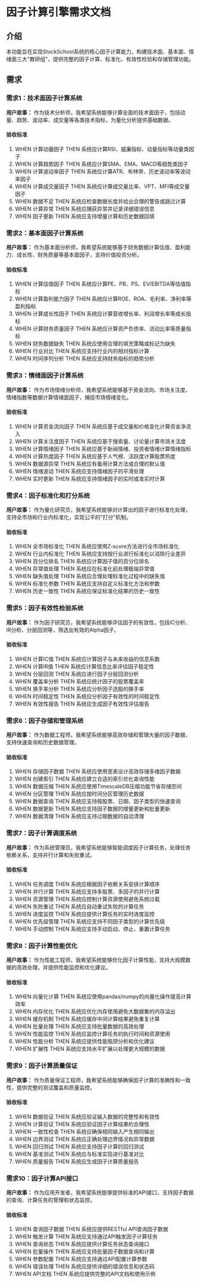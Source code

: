 # 因子计算引擎需求文档

## 介绍

本功能旨在实现StockSchool系统的核心因子计算能力，构建技术面、基本面、情绪面三大"教研组"，提供完整的因子计算、标准化、有效性检验和存储管理功能。

## 需求

### 需求1：技术面因子计算系统

**用户故事：** 作为技术分析师，我希望系统能够计算全面的技术面因子，包括动量、趋势、波动率、成交量等各类技术指标，为量化分析提供基础数据。

#### 验收标准
1. WHEN 计算动量因子 THEN 系统应计算RSI、威廉指标、动量指标等动量类因子
2. WHEN 计算趋势因子 THEN 系统应计算SMA、EMA、MACD等趋势类因子
3. WHEN 计算波动率因子 THEN 系统应计算ATR、布林带、历史波动率等波动率因子
4. WHEN 计算成交量因子 THEN 系统应计算成交量比率、VPT、MFI等成交量因子
5. WHEN 数据不足 THEN 系统应检查数据长度并给出合理的警告或跳过计算
6. WHEN 计算异常 THEN 系统应捕获异常并记录详细错误信息
7. WHEN 因子更新 THEN 系统应支持增量计算和历史数据回填

### 需求2：基本面因子计算系统

**用户故事：** 作为基本面分析师，我希望系统能够基于财务数据计算估值、盈利能力、成长性、财务质量等基本面因子，支持价值投资分析。

#### 验收标准
1. WHEN 计算估值因子 THEN 系统应计算PE、PB、PS、EV/EBITDA等估值指标
2. WHEN 计算盈利能力因子 THEN 系统应计算ROE、ROA、毛利率、净利率等盈利指标
3. WHEN 计算成长性因子 THEN 系统应计算营收增长率、利润增长率等成长指标
4. WHEN 计算财务质量因子 THEN 系统应计算资产负债率、流动比率等质量指标
5. WHEN 财务数据缺失 THEN 系统应使用合理的填充策略或标记为缺失
6. WHEN 行业对比 THEN 系统应支持行业内的相对指标计算
7. WHEN 时间序列分析 THEN 系统应支持财务指标的趋势分析

### 需求3：情绪面因子计算系统

**用户故事：** 作为市场情绪分析师，我希望系统能够基于资金流向、市场关注度、情绪指数等数据计算情绪面因子，捕捉市场情绪变化。

#### 验收标准
1. WHEN 计算资金流向因子 THEN 系统应基于成交量和价格变化计算资金净流入
2. WHEN 计算关注度因子 THEN 系统应基于搜索量、讨论量计算市场关注度
3. WHEN 计算情绪因子 THEN 系统应基于新闻情绪、投资者情绪计算情绪指标
4. WHEN 计算热度因子 THEN 系统应基于人气榜、活跃度计算股票热度
5. WHEN 数据源异常 THEN 系统应有备用计算方法或合理的默认值
6. WHEN 情绪波动 THEN 系统应支持情绪因子的平滑处理
7. WHEN 实时更新 THEN 系统应支持情绪因子的实时或准实时计算

### 需求4：因子标准化和打分系统

**用户故事：** 作为量化研究员，我希望系统能够对计算出的因子进行标准化处理，支持全市场和行业内标准化，实现公平的"打分"机制。

#### 验收标准
1. WHEN 全市场标准化 THEN 系统应使用Z-score方法进行全市场标准化
2. WHEN 行业内标准化 THEN 系统应支持按行业进行标准化以消除行业差异
3. WHEN 百分位排名 THEN 系统应计算因子值的百分位排名
4. WHEN 异常值处理 THEN 系统应在标准化前处理极端异常值
5. WHEN 缺失值处理 THEN 系统应合理处理标准化过程中的缺失值
6. WHEN 标准化参数 THEN 系统应支持自定义标准化方法和参数
7. WHEN 历史一致性 THEN 系统应保证标准化结果的历史一致性

### 需求5：因子有效性检验系统

**用户故事：** 作为因子研究员，我希望系统能够评估因子的有效性，包括IC分析、IR分析、分层回测等，筛选出有效的Alpha因子。

#### 验收标准
1. WHEN 计算IC值 THEN 系统应计算因子与未来收益的信息系数
2. WHEN 计算IR值 THEN 系统应计算信息比率评估因子稳定性
3. WHEN 分层回测 THEN 系统应进行因子分层回测分析
4. WHEN 覆盖率分析 THEN 系统应统计因子的股票覆盖率
5. WHEN 换手率分析 THEN 系统应分析因子选股的换手率
6. WHEN 时间稳定性 THEN 系统应分析因子有效性的时间稳定性
7. WHEN 有效性报告 THEN 系统应生成因子有效性评估报告

### 需求6：因子存储和管理系统

**用户故事：** 作为数据工程师，我希望系统能够高效存储和管理大量的因子数据，支持快速查询和历史数据管理。

#### 验收标准
1. WHEN 存储因子数据 THEN 系统应使用宽表设计高效存储多维因子数据
2. WHEN 创建索引 THEN 系统应建立合适的索引优化查询性能
3. WHEN 数据压缩 THEN 系统应使用TimescaleDB压缩功能节省存储空间
4. WHEN 分区管理 THEN 系统应按时间分区管理历史数据
5. WHEN 数据查询 THEN 系统应支持按股票、日期、因子类型的快速查询
6. WHEN 数据更新 THEN 系统应支持因子数据的增量更新和批量更新
7. WHEN 数据清理 THEN 系统应支持过期数据的自动清理

### 需求7：因子计算调度系统

**用户故事：** 作为系统管理员，我希望系统能够智能调度因子计算任务，处理任务依赖关系，支持并行计算和失败重试。

#### 验收标准
1. WHEN 任务调度 THEN 系统应根据因子依赖关系安排计算顺序
2. WHEN 并行计算 THEN 系统应支持多股票、多因子的并行计算
3. WHEN 资源管理 THEN 系统应控制计算资源使用避免系统过载
4. WHEN 失败重试 THEN 系统应自动重试失败的计算任务
5. WHEN 进度监控 THEN 系统应提供计算任务的实时进度监控
6. WHEN 优先级管理 THEN 系统应支持不同因子类型的计算优先级
7. WHEN 手动控制 THEN 系统应支持手动启动、停止、重置计算任务

### 需求8：因子计算性能优化

**用户故事：** 作为性能工程师，我希望系统能够优化因子计算性能，支持大规模数据的高效处理，并提供性能监控和优化建议。

#### 验收标准
1. WHEN 向量化计算 THEN 系统应使用pandas/numpy的向量化操作提高计算效率
2. WHEN 内存优化 THEN 系统应优化内存使用避免大数据集的内存溢出
3. WHEN 缓存机制 THEN 系统应缓存中间计算结果避免重复计算
4. WHEN 批量处理 THEN 系统应支持批量数据的高效处理
5. WHEN 性能监控 THEN 系统应监控计算任务的执行时间和资源使用
6. WHEN 性能分析 THEN 系统应提供性能瓶颈分析和优化建议
7. WHEN 扩展性 THEN 系统应支持水平扩展以处理更大规模的数据

### 需求9：因子计算质量保证

**用户故事：** 作为质量保证工程师，我希望系统能够确保因子计算的准确性和一致性，提供完整的测试覆盖和质量监控。

#### 验收标准
1. WHEN 数据验证 THEN 系统应验证输入数据的完整性和有效性
2. WHEN 计算验证 THEN 系统应验证因子计算结果的合理性
3. WHEN 一致性检查 THEN 系统应确保相同输入产生相同输出
4. WHEN 边界测试 THEN 系统应正确处理边界情况和异常数据
5. WHEN 回归测试 THEN 系统应支持因子计算的回归测试
6. WHEN 基准测试 THEN 系统应与标准实现进行基准对比
7. WHEN 质量报告 THEN 系统应生成因子计算质量报告

### 需求10：因子计算API接口

**用户故事：** 作为应用开发者，我希望系统能够提供标准的API接口，支持因子数据的查询、计算任务的管理和状态监控。

#### 验收标准
1. WHEN 查询因子数据 THEN 系统应提供RESTful API查询因子数据
2. WHEN 触发计算 THEN 系统应支持通过API触发因子计算任务
3. WHEN 查询状态 THEN 系统应提供计算任务状态查询接口
4. WHEN 批量操作 THEN 系统应支持批量因子数据查询和计算
5. WHEN 参数配置 THEN 系统应支持通过API配置计算参数
6. WHEN 错误处理 THEN 系统应提供详细的错误信息和状态码
7. WHEN API文档 THEN 系统应提供完整的API文档和使用示例